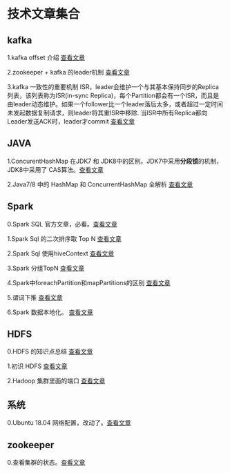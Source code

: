 # 技术文章集合

## kafka

1.kafka offset 介绍 [查看文章](https://blog.csdn.net/qq_37502106/article/details/80409748)

2.zookeeper + kafka 的leader机制 [查看文章](https://blog.csdn.net/qq_37502106/article/details/80260415)

3.kafka 一致性的重要机制 ISR，leader会维护一个与其基本保持同步的Replica列表，该列表称为ISR(in-sync Replica)，每个Partition都会有一个ISR，而且是由leader动态维护。如果一个follower比一个leader落后太多，或者超过一定时间未发起数据复制请求，则leader将其重ISR中移除. 当ISR中所有Replica都向Leader发送ACK时，leader才commit [查看文章](https://blog.csdn.net/qq_37502106/article/details/80271800)


## JAVA

1.ConcurentHashMap 在JDK7 和 JDK8中的区别。JDK7中采用**分段锁**的机制，JDK8中采用了 CAS算法。[查看文章](https://blog.csdn.net/woaiwym/article/details/80675789)

2.Java7/8 中的 HashMap 和 ConcurrentHashMap 全解析 [查看文章](http://www.importnew.com/28263.html)

## Spark

0.Spark SQL 官方文章，必看。[查看文章](http://spark.apache.org/docs/1.6.3/sql-programming-guide.html)

1.Spark Sql 的二次排序取 Top N [查看文章](https://blog.csdn.net/wangpei1949/article/details/66978412)

2.Spark Sql 使用hiveContext [查看文章](https://blog.csdn.net/qq_41455420/article/details/79515511)

3.Spark 分组TopN [查看文章](https://blog.csdn.net/luofazha2012/article/details/80636858)

4.Spark中foreachPartition和mapPartitions的区别 [查看文章](https://blog.csdn.net/u010454030/article/details/78897150)

5.谓词下推 [查看文章](https://blog.csdn.net/zxm1306192988/article/details/80255747)

6.Spark 数据本地化。 [查看文章](https://www.cnblogs.com/jxhd1/p/6702224.html?utm_source=itdadao&utm_medium=referral)

## HDFS

0.HDFS 的知识点总结 [查看文章](https://www.cnblogs.com/caiyisen/p/7395843.html)

1.初识 HDFS [查看文章](https://www.cnblogs.com/wxplmm/p/7239342.html)

2.Hadoop 集群里面的端口 [查看文章](https://www.cnblogs.com/waterfish/articles/4533076.html)
## 系统

0.Ubuntu 18.04 网络配置，改动了。[查看文章](https://help.ubuntu.com/lts/serverguide/network-configuration.html.zh-CN)

## zookeeper

0.查看集群的状态。[查看文章](https://blog.csdn.net/luoww1/article/details/76078772)

